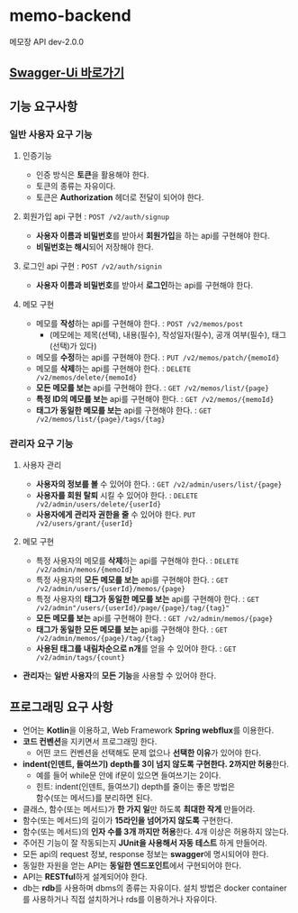# memo-backend

메모장 API dev-2.0.0

## [Swagger-Ui 바로가기](http://.../swagger-ui/index.html)

## 기능 요구사항

### 일반 사용자 요구 기능
1. 인증기능
    - 인증 방식은 **토큰**을 활용해야 한다.
    - 토큰의 종류는 자유이다.
    - 토큰은 **Authorization** 헤더로 전달이 되어야 한다.

2. 회원가입 api 구현 : `POST /v2/auth/signup`
    - **사용자 이름과 비밀번호**를 받아서 **회원가입**을 하는 api를 구현해야 한다.
    - **비밀번호는 해시**되어 저장해야 한다.

3. 로그인 api 구현 : `POST /v2/auth/signin`
    - **사용자 이름과 비밀번호**를 받아서 **로그인**하는 api를 구현해야 한다.

4. 메모 구현
    - 메모를 **작성**하는 api를 구현해야 한다. : `POST /v2/memos/post`
      - (메모에는 제목(선택), 내용(필수), 작성일자(필수), 공개 여부(필수), 태그(선택)가 있다)
    - 메모를 **수정**하는 api를 구현해야 한다. : `PUT /v2/memos/patch/{memoId}`
    - 메모를 **삭제**하는 api를 구현해야 한다. : `DELETE /v2/memos/delete/{memoId}`
    - **모든 메모를 보는** api를 구현해야 한다. : `GET /v2/memos/list/{page}`
    - **특정 ID의 메모를 보는** api를 구현해야 한다. : `GET /v2/memos/{memoId}`
    - **태그가 동일한 메모를 보는** api를 구현해야 한다. : `GET /v2/memos/list/{page}/tags/{tag}`

### 관리자 요구 기능
1. 사용자 관리
    - **사용자의 정보를 볼** 수 있어야 한다. : `GET /v2/admin/users/list/{page}`
    - **사용자를 회원 탈퇴** 시킬 수 있어야 한다. : `DELETE /v2/admin/users/delete/{userId}`
    - **사용자에게 관리자 권한을 줄** 수 있어야 한다. `PUT /v2/users/grant/{userId}`

2. 메모 구현
    - 특정 사용자의 메모를 **삭제**하는 api를 구현해야 한다. : `DELETE /v2/admin/memos/{memoId}`
    - 특정 사용자의 **모든 메모를 보는** api를 구현해야 한다. : `GET /v2/admin/users/{userId}/memos/{page}`
    - 특정 사용자의 **태그가 동일한 메모를 보는** api를 구현해야 한다. : `GET /v2/admin"/users/{userId}/page/{page}/tag/{tag}"`
    - **모든 메모를 보는** api를 구현해야 한다. : `GET /v2/admin/memos/{page}`
    - **태그가 동일한 모든 메모를 보는** api를 구현해야 한다. : `GET /v2/admin/memos/{page}/tag/{tag}`
    - **사용된 태그를 내림차순으로 n개**를 얻을 수 있어야 한다. : `GET /v2/admin/tags/{count}`
  - **관리자**는 **일반 사용자**의 **모든 기능**을 사용할 수 있어야 한다.

## 프로그래밍 요구 사항
- 언어는 **Kotlin**을 이용하고, Web Framework **Spring webflux**를 이용한다.
- **코드 컨벤션**을 지키면서 프로그래밍 한다.
    - 어떤 코드 컨벤션을 선택해도 문제 없으나 **선택한 이유**가 있어야 한다.
- **indent(인덴트, 들여쓰기) depth를 3이 넘지 않도록 구현한다. 2까지만 허용**한다.
    - 예를 들어 while문 안에 if문이 있으면 들여쓰기는 2이다.
    - 힌트: indent(인덴트, 들여쓰기) depth를 줄이는 좋은 방법은<br>
    함수(또는 메서드)를 분리하면 된다.
- 클래스, 함수(또는 메서드)가 **한 가지 일**만 하도록 **최대한 작게** 만들어라.
- 함수(또는 메서드)의 길이가 **15라인을 넘어가지 않도록** 구현한다.
- 함수(또는 메서드)의 **인자 수를 3개 까지만 허용**한다. 4개 이상은 허용하지 않는다.
- 주어진 기능이 잘 작동되는지 **JUnit을 사용해서 자동 테스트** 하게 만들어라.
- 모든 api의 request 정보, response 정보는 **swagger**에 명시되어야 한다.
- 동일한 자원을 얻는 API는 **동일한 엔드포인트**에서 구현되어야 한다. 
- API는 **RESTful**하게 설계되어야 한다.
- db는 **rdb**를 사용하며 dbms의 종류는 자유이다. 설치 방법은 docker container를 사용하거나 직접 설치하거나 rds를 이용하거나 자유이다.
